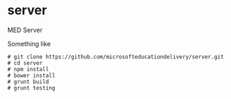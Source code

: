 # server
MED Server

Something like

```
# git clone https://github.com/microsofteducationdelivery/server.git
# cd server
# npm install
# bower install
# grunt build
# grunt testing
```
